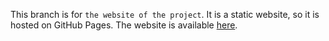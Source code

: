 This branch is for `the website of the project`. It is a static website, so it is hosted on GitHub Pages. The website is available [here](https://frayzen.github.io/DAFT/).